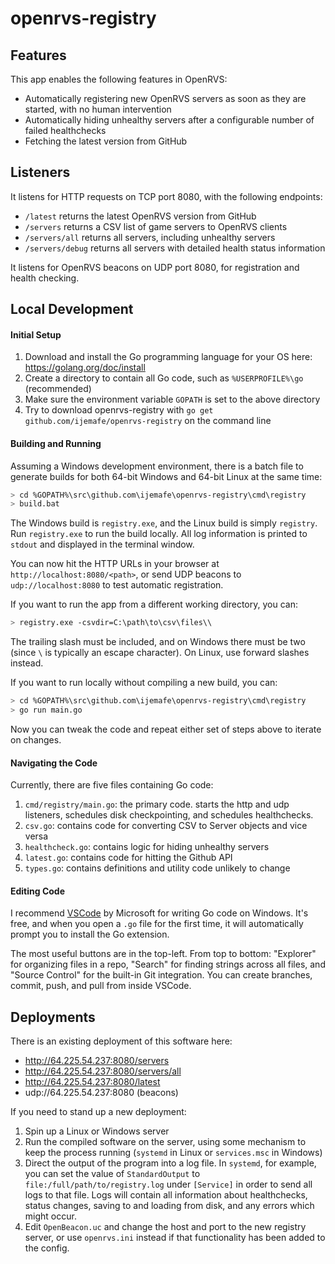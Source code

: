 # openrvs-registry

## Features

This app enables the following features in OpenRVS:

- Automatically registering new OpenRVS servers as soon as they are started, with no human intervention
- Automatically hiding unhealthy servers after a configurable number of failed healthchecks
- Fetching the latest version from GitHub

## Listeners

It listens for HTTP requests on TCP port 8080, with the following endpoints:
- `/latest` returns the latest OpenRVS version from GitHub
- `/servers` returns a CSV list of game servers to OpenRVS clients
- `/servers/all` returns all servers, including unhealthy servers
- `/servers/debug` returns all servers with detailed health status information

It listens for OpenRVS beacons on UDP port 8080, for registration and health checking.

## Local Development

#### Initial Setup

1. Download and install the Go programming language for your OS here: https://golang.org/doc/install
1. Create a directory to contain all Go code, such as `%USERPROFILE%\go` (recommended)
1. Make sure the environment variable `GOPATH` is set to the above directory
1. Try to download openrvs-registry with `go get github.com/ijemafe/openrvs-registry` on the command line

#### Building and Running

Assuming a Windows development environment, there is a batch file to generate builds for both 64-bit Windows and 64-bit Linux at the same time:

```bash
> cd %GOPATH%\src\github.com\ijemafe\openrvs-registry\cmd\registry
> build.bat
```

The Windows build is `registry.exe`, and the Linux build is simply `registry`. Run `registry.exe` to run the build locally. All log information is printed to `stdout` and displayed in the terminal window.

You can now hit the HTTP URLs in your browser at `http://localhost:8080/<path>`,
or send UDP beacons to `udp://localhost:8080` to test automatic registration.

If you want to run the app from a different working directory, you can:

```bash
> registry.exe -csvdir=C:\path\to\csv\files\\
```

The trailing slash must be included, and on Windows there must be two (since `\` is typically an escape character). On Linux, use forward slashes instead.

If you want to run locally without compiling a new build, you can:

```bash
> cd %GOPATH%\src\github.com\ijemafe\openrvs-registry\cmd\registry
> go run main.go
```

Now you can tweak the code and repeat either set of steps above to iterate on changes.

#### Navigating the Code

Currently, there are five files containing Go code:

1. `cmd/registry/main.go`: the primary code. starts the http and udp listeners,
	schedules disk checkpointing, and schedules healthchecks.
1. `csv.go`: contains code for converting CSV to Server objects and vice versa
1. `healthcheck.go`: contains logic for hiding unhealthy servers
1. `latest.go`: contains code for hitting the Github API
1. `types.go`: contains definitions and utility code unlikely to change

#### Editing Code

I recommend [VSCode](https://code.visualstudio.com/) by Microsoft for writing Go code on Windows. It's free, and when you open a `.go` file for the first time, it will automatically prompt you to install the Go extension.

The most useful buttons are in the top-left. From top to bottom: "Explorer" for organizing files in a repo, "Search" for finding strings across all files, and "Source Control" for the built-in Git integration. You can create branches, commit, push, and pull from inside VSCode.

## Deployments

There is an existing deployment of this software here:

- http://64.225.54.237:8080/servers
- http://64.225.54.237:8080/servers/all
- http://64.225.54.237:8080/latest
- udp://64.225.54.237:8080 (beacons)

If you need to stand up a new deployment:

1. Spin up a Linux or Windows server
1. Run the compiled software on the server, using some mechanism to keep the
process running (`systemd` in Linux or `services.msc` in Windows)
1. Direct the output of the program into a log file. In `systemd`, for example,
you can set the value of `StandardOutput` to `file:/full/path/to/registry.log`
under `[Service]` in order to send all logs to that file. Logs will contain all
information about healthchecks, status changes, saving to and loading from disk,
and any errors which might occur.
1. Edit `OpenBeacon.uc` and change the host and port to the new registry server,
or use `openrvs.ini` instead if that functionality has been added to the config.
